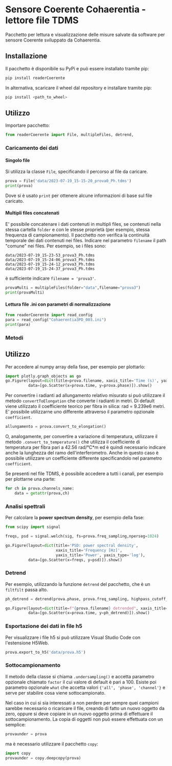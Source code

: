 # Sensore Coerente Cohaerentia - lettore file TDMS

Pacchetto per lettura e visualizzazione delle misure salvate da software per sensore Coerente sviluppato da Cohaerentia.

## Installazione

Il pacchetto è disponibile su PyPi e può essere installato tramite pip:

```bash
pip install readerCoerente
```

In alternativa, scaricare il wheel dal repository e installare tramite pip:

```bash
pip install <path_to_wheel>
```

## Utilizzo

Importare pacchetto:

```python
from readerCoerente import File, multipleFiles, detrend,
```

### Caricamento dei dati

#### Singolo file

Si utilizza la classe `File`, specificando il percorso al file da caricare.

```python
prova = File('data/2023-07-19_15-15-20_prova0_Ph.tdms')
print(prova)
```

Dove si è usato `print` per ottenere alcune informazioni di base sul file caricato.

#### Multipli files concatenati

E' possibile concatenare i dati contenuti in multipli files, se contenuti nella stessa cartella `folder` e con le stesse proprietà (per esempio, stessa frequenza di campionamento). Il pacchetto *non* verifica la continuità temporale dei dati contenuti nei files. Indicare nel parametro `filename` il path "comune" nei files. Per esempio, se i files sono:

```plain
data/2023-07-19_15-23-53_prova3_Ph.tdms
data/2023-07-19_15-24-06_prova3_Ph.tdms
data/2023-07-19_15-24-12_prova3_Ph.tdms
data/2023-07-19_15-24-37_prova3_Ph.tdms
```

è sufficiente indicare `filename = 'prova3'`.

```python
provaMulti = multipleFiles(folder="data",filename="prova3")
print(provaMulti)
```

#### Lettura file .ini con parametri di normalizzazione

```python
from readerCoerente import read_config
para = read_config("Cohaerentia3PD_003.ini")
print(para)
```

### Metodi

## Utilizzo

Per accedere al numpy array della fase, per esempio per plottarlo:

```python
import plotly.graph_objects as go
go.Figure(layout=dict(title=prova.filename, xaxis_title='Time (s)', yaxis_title='Phase (rad)'),
          data=[go.Scatter(x=prova.time, y=prova.phase)]).show()
```

Per convertire i radianti ad allungamento relativo misurato si può utilizzare il metodo `convertToElongation` che converte i radianti in metri. Di default viene utilizzato il coefficiente teorico per fibra in silica: rad = 9.239e6 metri. E' possibile utilizzarne uno differente attraverso il parametro opzionale `coefficient`.

```python
allungamento = prova.convert_to_elongation()
```

O, analogamente, per convertire a variazione di temperatura, utilizzare il metodo `.convert_to_temperature()` che utilizza il coefficiente di temperatura per fibra pari a 42.56 rad/°C*m ed è quindi necessario indicare anche la lunghezza del ramo dell'interferometro. Anche in questo caso è possibile utilizzare un coefficiente differente specificandolo nel parametro `coefficient`.

Se presenti nel file TDMS, è possibile accedere a tutti i canali, per esempio per plottarne una parte:

```python
for ch in prova.channels_name:
    data = getattr(prova,ch)
```

### Analisi spettrali

Per calcolare la **power spectrum density**, per esempio della fase:

```python
from scipy import signal

freqs, psd = signal.welch(sig, fs=prova.freq_sampling,nperseg=1024)

go.Figure(layout=dict(title='PSD: power spectral density',
                      xaxis_title='Frequency [Hz]',
                      yaxis_title='Power', yaxis_type='log'),
          data=[go.Scatter(x=freqs, y=psd)]).show()
```

### Detrend

Per esempio, utilizzando la funzione `detrend` del pacchetto, che è un `filtfilt` passa alto.

```python
ph_detrend = detrend(prova.phase, prova.freq_sampling, highpass_cutoff_Hz=100)

go.Figure(layout=dict(title=f"{prova.filename} detrended", xaxis_title='Time (s)', yaxis_title='Phase (rad)'),
          data=[go.Scatter(x=prova.time, y=ph_detrend)]).show()
```

### Esportazione dei dati in file h5

Per visualizzare i file h5 si può utilizzare Visual Studio Code con l'estensione H5Web.

```python
prova.export_to_h5('data/prova.h5')
```

### Sottocampionamento

Il metodo della classe si chiama `.undersampling()` e accetta parametro opzionale chiamato `factor` il cui valore di default è pari a 100. Esiste poi parametro opzionale `what` che accetta valori `{'all', 'phase', 'channel'}` e serve per stabilire cosa viene sottocampionato.

Nel caso in cui si sia interessati a non perdere per sempre quei campioni sarebbe necessario o ricaricare il file, creando di fatto un nuovo oggetto da zero, oppure si deve copiare in un nuovo oggetto prima di effettuare il sottocampionamento. La copia di oggetti non può essere effettuata con un semplice:

```python
provaunder = prova
```

ma è necessario utilizzare il pacchetto `copy`:

```python
import copy
provaunder = copy.deepcopy(prova)
```
